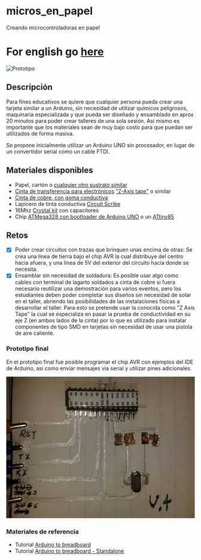 # micros_en_papel
Creando microcontroladoras en papel

# For english go [here](https://github.com/fede2cr/micros_en_papel/blob/master/README.en.md)

![Prototipo](https://github.com/fede2cr/micros_en_papel/blob/master/doc/img/prototipos/prototipo.gif)

## Descripción

Para fines educativos se quiere que cualquier persona pueda crear una tarjeta similar a un Arduino, sin necesidad de utilizar químicos peligrosos, maquinaria especializada y que pueda ser diseñado y ensamblado en aprox 20 minutos para poder crear talleres de una sola sesión. Así mismo es importante que los materiales sean de muy bajo costo para que puedan ser utilizados de forma masiva.

Se propone inicialmente utilizar un Arduino UNO sin procesador, en lugar de un convertidor serial como un cable FTDI.

## Materiales disponibles

* Papel, cartón o [cualquier otro sustrato similar](https://www.amazon.com/Paper-High-Elephant-Notebook-Large/dp/B00512F4NU/ref=sr_1_27?ie=UTF8&qid=1488605679&sr=8-27)
* [Cinta de transferencia para electrónicos](https://www.amazon.com/dp/B00HDDRUIM/ref=wl_it_dp_o_pC_nS_ttl?_encoding=UTF8&colid=3C30BG4N9HBTS&coliid=I100AKWQFII0SL&psc=1) ["Z-Axis tape"](https://www.adafruit.com/products/1656) o similar
* [Cinta de cobre, con goma conductiva](http://www.crcibernetica.com/copper-tape-5mm-50ft/)
* Lapicero de tinta conductiva [Circuit Scribe](https://www.amazon.com/gp/product/B00OZATJ3A/ref=oh_aui_detailpage_o05_s00?ie=UTF8&psc=1)
* 16Mhz [Crystal kit](http://www.crcibernetica.com/crystal-kit-for-arduino-on-a-breadboard/) con capacitores
* Chip [ATMega328 con bootloader de Arduino UNO](http://www.crcibernetica.com/atmega328-microcontroller-bootloader-uno/) o un [ATtiny85](http://www.crcibernetica.com/avr-8-pin-20mhz-8k-4a-d-attiny85/)

## Retos

- [x] Poder crear circuitos con trazas que brinquen unas encima de otras: Se crea una línea de tierra bajo el chip AVR la cual distribuye del centro hacia afuera, y una línea de 5V del exterior del circuito hacia donde se necesita.
- [x] Ensamblar sin necesidad de soldadura: Es posible usar algo como cables con terminal de lagarto soldados a cinta de cobre si fuera necesario reutilizar una demostración para varios eventos, pero los estudiantes deben poder completar sus diseños sin necesidad de solar en el taller, abriendo las posibilidades de las instalaciones físicas a desarrollar el taller. Para esto se pretende usar la conocida como "Z Axis Tape" la cual se especializa en pasar la prueba de conductividad en su eje Z (en ambos lados de la cinta) por lo que es utilizado para instalar componentes de tipo SMD en tarjetas sin necesidad de usar una pistola de aire caliente.

### Prototipo final

En el prototipo final fue posible programar el chip AVR con ejemplos del IDE de Arduino, así como enviar mensajes vía serial y utilizar pines adicionales.

![Prototipo final](https://raw.githubusercontent.com/fede2cr/micros_en_papel/master/doc/img/prototipos/v4.jpg)

### Materiales de referencia
* Tutorial [Arduino to breadboard](https://www.arduino.cc/en/Tutorial/ArduinoToBreadboard)
* Tutorial [Arduino to breadboard - Standalone](https://www.arduino.cc/en/Main/Standalone)

